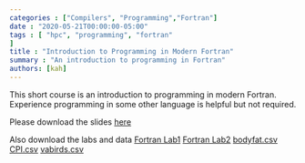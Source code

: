 ```yaml
---
categories : ["Compilers", "Programming","Fortran"]
date : "2020-05-21T00:00:00-05:00"
tags : [ "hpc", "programming", "fortran"
]
title : "Introduction to Programming in Modern Fortran"
summary : "An introduction to programming in Fortran"
authors: [kah]
---
```


This short course is an introduction to programming in modern Fortran.  Experience programming in some other language is helpful but not required.

Please download the slides [here](/files/Introduction_to_Modern_Fortran.pdf)

Also download the labs and data
[Fortran Lab1](/files/Fortran_Lab1.pdf)
[Fortran Lab2](/files/Fortran_Lab2.pdf)
[bodyfat.csv](/data/bodyfat.csv)
[CPI.csv](/data/CPI.csv)
[vabirds.csv](/data/vabirds.csv)
